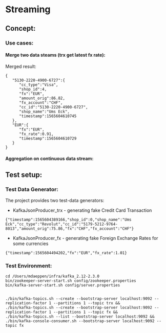 # Streaming

## Concept:  
### Use cases:  
#### Merge two data steams (trx get latest fx rate):  


Merged result:
```
{
   "5130-2220-4900-6727":{
      "cc_type":"Visa",
      "shop_id":4,
      "fx":"EUR",
      "amount_orig":86.82,
      "fx_account":"CHF",
      "cc_id":"5130-2220-4900-6727",
      "shop_name":"Ums Eck",
      "timestamp":1565604610745
   },
   "EUR":{
      "fx":"EUR",
      "fx_rate":0.91,
      "timestamp":1565604610729
   }
}
```

#### Aggregation on continuous data stream:  


## Test setup:


### Test Data Generator:
The project provides two test-data generators:  
- KafkaJsonProducer_trx - generating fake Credit Card Transaction  
```
{"timestamp":1565604389166,"shop_id":0,"shop_name":"Ums Eck","cc_type":"Revolut","cc_id":"5179-5212-9764-8013","amount_orig":75.86,"fx":"CHF","fx_account":"CHF"}
```  
- KafkaJsonProducer_fx - generating fake Foreign Exchange Rates for some currencies  
```  
{"timestamp":1565604494202,"fx":"EUR","fx_rate":1.01}
```

### Test Environment:  
```
cd /Users/mdaeppen/infra/kafka_2.12-2.3.0  
bin/zookeeper-server-start.sh config/zookeeper.properties  
bin/kafka-server-start.sh config/server.properties  


./bin/kafka-topics.sh --create --bootstrap-server localhost:9092 --replication-factor 1 --partitions 1 --topic trx &&  
./bin/kafka-topics.sh --create --bootstrap-server localhost:9092 --replication-factor 1 --partitions 1 --topic fx &&  
./bin/kafka-topics.sh --list --bootstrap-server localhost:9092 &&  
./bin/kafka-console-consumer.sh --bootstrap-server localhost:9092 --topic fx
```
